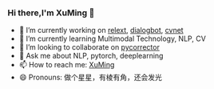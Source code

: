
### Hi there,I'm XuMing 👋
- 🔭 I’m currently working on [relext](https://github.com/shibing624/relext), [dialogbot](https://github.com/shibing624/dialogbot), [cvnet](https://github.com/shibing624/cvnet)
- 🌱 I’m currently learning Multimodal Technology, NLP, CV
- 👯 I’m looking to collaborate on [pycorrector](https://github.com/shibing624/pycorrector)
- 💬 Ask me about <highlight>NLP, pytorch, deeplearning</highlight>
- 📫 How to reach me: [XuMing](https://blog.csdn.net/mingzai624)
- 😄 Pronouns: 做个星星，有棱有角，还会发光
<!--
<img  align="left" src="https://github-readme-stats.vercel.app/api?username=shibing624&show_icons=true&icon_color=CE1D2D&text_color=718096&bg_color=0d1019&hide_title=false&&hide_border=false" />

**shibing624/shibing624** is a ✨ _special_ ✨ repository because its `README.md` (this file) appears on your GitHub profile.

Here are some ideas to get you started:

- 🔭 I’m currently working on ...
- 🌱 I’m currently learning ...
- 👯 I’m looking to collaborate on ...
- 🤔 I’m looking for help with ...
- 💬 Ask me about ...
- 📫 How to reach me: ...
- 😄 Pronouns: ...
- ⚡ Fun fact: ...
-->
